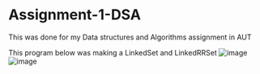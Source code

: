 # Assignment-1-DSA
This was done for my Data structures and Algorithms assignment in AUT

This program below was making a LinkedSet and LinkedRRSet
![image](https://user-images.githubusercontent.com/12677108/118343064-ca52e580-b57a-11eb-8ab1-fce1e321b452.png)
![image](https://user-images.githubusercontent.com/12677108/118343083-e0f93c80-b57a-11eb-9e69-a4d072303090.png)
